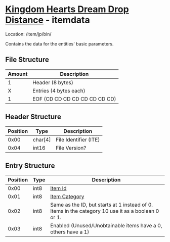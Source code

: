 # [Kingdom Hearts Dream Drop Distance](../index.md) - itemdata

Location: /item/jp/bin/

Contains the data for the entities' basic parameters.

## File Structure

| Amount | Description                   |
| ------ | ----------------------------- |
| 1      | Header (8 bytes)              |
| X      | Entries (4 bytes each)        |
| 1      | EOF (CD CD CD CD CD CD CD CD) |

## Header Structure

| Position | Type    | Description           |
| -------- | ------- | --------------------- |
| 0x00     | char[4] | File Identifier (ITE) |
| 0x04     | int16   | File Version?         |

## Entry Structure

| Position | Type | Description                                                                                        |
| -------- | ---- | -------------------------------------------------------------------------------------------------- |
| 0x00     | int8 | [Item Id](../dictionary/items)                                                                     |
| 0x01     | int8 | [Item Category](../dictionary/items)                                                               |
| 0x02     | int8 | Same as the ID, but starts at 1 instead of 0. Items in the category 10 use it as a boolean 0 or 1. |
| 0x03     | int8 | Enabled (Unused/Unobtainable items have a 0, others have a 1)                                      |